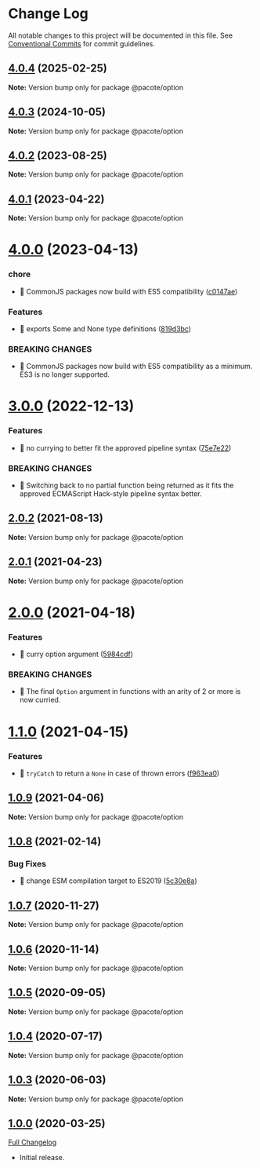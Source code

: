 # Change Log

All notable changes to this project will be documented in this file.
See [Conventional Commits](https://conventionalcommits.org) for commit guidelines.

## [4.0.4](https://github.com/PacoteJS/pacote/compare/@pacote/option@4.0.3...@pacote/option@4.0.4) (2025-02-25)

**Note:** Version bump only for package @pacote/option

## [4.0.3](https://github.com/PacoteJS/pacote/compare/@pacote/option@4.0.2...@pacote/option@4.0.3) (2024-10-05)

**Note:** Version bump only for package @pacote/option

## [4.0.2](https://github.com/PacoteJS/pacote/compare/@pacote/option@4.0.1...@pacote/option@4.0.2) (2023-08-25)

**Note:** Version bump only for package @pacote/option

## [4.0.1](https://github.com/PacoteJS/pacote/compare/@pacote/option@4.0.0...@pacote/option@4.0.1) (2023-04-22)

**Note:** Version bump only for package @pacote/option

# [4.0.0](https://github.com/PacoteJS/pacote/compare/@pacote/option@3.0.0...@pacote/option@4.0.0) (2023-04-13)

### chore

- 🤖 CommonJS packages now build with ES5 compatibility ([c0147ae](https://github.com/PacoteJS/pacote/commit/c0147aeffb81322ea59174a3961b10cfb3bf81e5))

### Features

- 🎸 exports Some and None type definitions ([819d3bc](https://github.com/PacoteJS/pacote/commit/819d3bce96ae985dfe13b0023dc5f09bf13c611d))

### BREAKING CHANGES

- 🧨 CommonJS packages now build with ES5 compatibility as a minimum. ES3 is
  no longer supported.

# [3.0.0](https://github.com/PacoteJS/pacote/compare/@pacote/option@2.0.2...@pacote/option@3.0.0) (2022-12-13)

### Features

- 🎸 no currying to better fit the approved pipeline syntax ([75e7e22](https://github.com/PacoteJS/pacote/commit/75e7e228d418b4f39ac6cdad3ce55f6f42899832))

### BREAKING CHANGES

- 🧨 Switching back to no partial function being returned as it fits the
  approved ECMAScript Hack-style pipeline syntax better.

## [2.0.2](https://github.com/PacoteJS/pacote/compare/@pacote/option@2.0.1...@pacote/option@2.0.2) (2021-08-13)

**Note:** Version bump only for package @pacote/option

## [2.0.1](https://github.com/PacoteJS/pacote/compare/@pacote/option@2.0.0...@pacote/option@2.0.1) (2021-04-23)

**Note:** Version bump only for package @pacote/option

# [2.0.0](https://github.com/PacoteJS/pacote/compare/@pacote/option@1.1.0...@pacote/option@2.0.0) (2021-04-18)

### Features

- 🎸 curry option argument ([5984cdf](https://github.com/PacoteJS/pacote/commit/5984cdf945887c74351c4aa84b13e2cb5ffa79d6))

### BREAKING CHANGES

- 🧨 The final `Option` argument in functions with an arity of 2 or more is
  now curried.

# [1.1.0](https://github.com/PacoteJS/pacote/compare/@pacote/option@1.0.9...@pacote/option@1.1.0) (2021-04-15)

### Features

- 🎸 `tryCatch` to return a `None` in case of thrown errors ([f963ea0](https://github.com/PacoteJS/pacote/commit/f963ea0b872b60579b40129b0bcf66881970b720))

## [1.0.9](https://github.com/PacoteJS/pacote/compare/@pacote/option@1.0.8...@pacote/option@1.0.9) (2021-04-06)

**Note:** Version bump only for package @pacote/option

## [1.0.8](https://github.com/PacoteJS/pacote/compare/@pacote/option@1.0.7...@pacote/option@1.0.8) (2021-02-14)

### Bug Fixes

- 🐛 change ESM compilation target to ES2019 ([5c30e8a](https://github.com/PacoteJS/pacote/commit/5c30e8a5da41e1c5c394cbb21f64d2a5256817ea))

## [1.0.7](https://github.com/PacoteJS/pacote/compare/@pacote/option@1.0.6...@pacote/option@1.0.7) (2020-11-27)

**Note:** Version bump only for package @pacote/option

## [1.0.6](https://github.com/PacoteJS/pacote/compare/@pacote/option@1.0.5...@pacote/option@1.0.6) (2020-11-14)

**Note:** Version bump only for package @pacote/option

## [1.0.5](https://github.com/PacoteJS/pacote/compare/@pacote/option@1.0.4...@pacote/option@1.0.5) (2020-09-05)

**Note:** Version bump only for package @pacote/option

## [1.0.4](https://github.com/PacoteJS/pacote/compare/@pacote/option@1.0.3...@pacote/option@1.0.4) (2020-07-17)

**Note:** Version bump only for package @pacote/option

## [1.0.3](https://github.com/PacoteJS/pacote/compare/@pacote/option@1.0.2...@pacote/option@1.0.3) (2020-06-03)

**Note:** Version bump only for package @pacote/option

## [1.0.0](https://github.com/PacoteJS/pacote/tree/@pacote/option/1.0.0) (2020-03-25)

[Full Changelog](https://github.com/PacoteJS/pacote/compare/@pacote/option@0.0.0...@pacote/option@1.0.0)

- Initial release.
